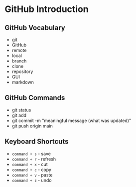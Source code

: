 # GitHub Introduction

## GitHub Vocabulary
- git
- GitHub
- remote
- local
- branch
- clone
- repository
- GUI
- markdown

## GitHub Commands
- git status
- git add <file name>
- git commit -m "meaningful message (what was updated)"
- git push origin main


## Keyboard Shortcuts
- `command + s` - save
- `command + r` - refresh
- `command + x` - cut
- `command + c` - copy
- `command + v` - paste
- `command + z` - undo
